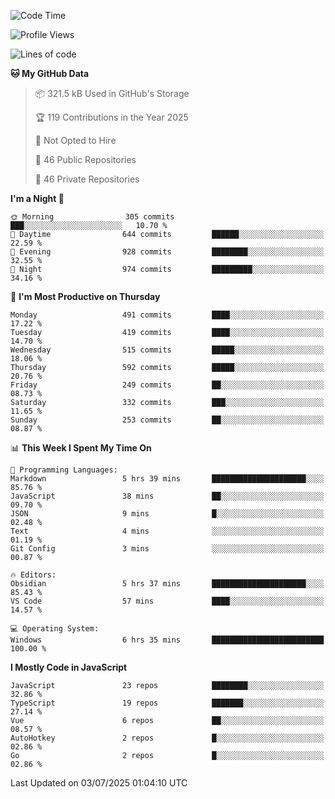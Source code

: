<!--START_SECTION:waka-->
![Code Time](http://img.shields.io/badge/Code%20Time-968%20hrs%2051%20mins-blue)

![Profile Views](http://img.shields.io/badge/Profile%20Views-1-blue)

![Lines of code](https://img.shields.io/badge/From%20Hello%20World%20I%27ve%20Written-1.7%20million%20lines%20of%20code-blue)

**🐱 My GitHub Data** 

> 📦 321.5 kB Used in GitHub's Storage 
 > 
> 🏆 119 Contributions in the Year 2025
 > 
> 🚫 Not Opted to Hire
 > 
> 📜 46 Public Repositories 
 > 
> 🔑 46 Private Repositories 
 > 
**I'm a Night 🦉** 

```text
🌞 Morning                305 commits         ███░░░░░░░░░░░░░░░░░░░░░░   10.70 % 
🌆 Daytime                644 commits         ██████░░░░░░░░░░░░░░░░░░░   22.59 % 
🌃 Evening                928 commits         ████████░░░░░░░░░░░░░░░░░   32.55 % 
🌙 Night                  974 commits         █████████░░░░░░░░░░░░░░░░   34.16 % 
```
📅 **I'm Most Productive on Thursday** 

```text
Monday                   491 commits         ████░░░░░░░░░░░░░░░░░░░░░   17.22 % 
Tuesday                  419 commits         ████░░░░░░░░░░░░░░░░░░░░░   14.70 % 
Wednesday                515 commits         █████░░░░░░░░░░░░░░░░░░░░   18.06 % 
Thursday                 592 commits         █████░░░░░░░░░░░░░░░░░░░░   20.76 % 
Friday                   249 commits         ██░░░░░░░░░░░░░░░░░░░░░░░   08.73 % 
Saturday                 332 commits         ███░░░░░░░░░░░░░░░░░░░░░░   11.65 % 
Sunday                   253 commits         ██░░░░░░░░░░░░░░░░░░░░░░░   08.87 % 
```


📊 **This Week I Spent My Time On** 

```text
💬 Programming Languages: 
Markdown                 5 hrs 39 mins       █████████████████████░░░░   85.76 % 
JavaScript               38 mins             ██░░░░░░░░░░░░░░░░░░░░░░░   09.70 % 
JSON                     9 mins              █░░░░░░░░░░░░░░░░░░░░░░░░   02.48 % 
Text                     4 mins              ░░░░░░░░░░░░░░░░░░░░░░░░░   01.19 % 
Git Config               3 mins              ░░░░░░░░░░░░░░░░░░░░░░░░░   00.87 % 

🔥 Editors: 
Obsidian                 5 hrs 37 mins       █████████████████████░░░░   85.43 % 
VS Code                  57 mins             ████░░░░░░░░░░░░░░░░░░░░░   14.57 % 

💻 Operating System: 
Windows                  6 hrs 35 mins       █████████████████████████   100.00 % 
```

**I Mostly Code in JavaScript** 

```text
JavaScript               23 repos            ████████░░░░░░░░░░░░░░░░░   32.86 % 
TypeScript               19 repos            ███████░░░░░░░░░░░░░░░░░░   27.14 % 
Vue                      6 repos             ██░░░░░░░░░░░░░░░░░░░░░░░   08.57 % 
AutoHotkey               2 repos             █░░░░░░░░░░░░░░░░░░░░░░░░   02.86 % 
Go                       2 repos             █░░░░░░░░░░░░░░░░░░░░░░░░   02.86 % 
```




 Last Updated on 03/07/2025 01:04:10 UTC
<!--END_SECTION:waka-->
